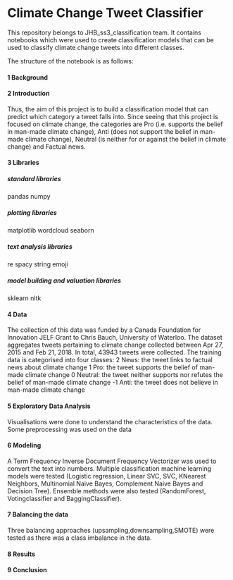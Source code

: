 # Climate Change Tweet Classifier 
This repository belongs to JHB_ss3_classification team. It contains notebooks which were used to create classification models that can be used to classify climate change tweets into different classes.

The structure of the notebook is as follows:

#### 1  Background

#### 2  Introduction
Thus, the aim of this project is to build a classification model that can predict which category a tweet falls into. Since seeing that this project is focused on climate change, the categories are Pro (i.e. supports the belief in man-made climate change), Anti (does not support the belief in man-made climate change), Neutral (is neither for or against the belief in climate change) and Factual news.

#### 3  Libraries
##### standard libraries
pandas
numpy 

##### plotting libraries
matplotlib
wordcloud
seaborn

##### text analysis libraries
re
spacy
string
emoji

##### model building and valuation libraries
sklearn
nltk

#### 4  Data
The collection of this data was funded by a Canada Foundation for Innovation JELF Grant to Chris Bauch, University of Waterloo. The dataset aggregates tweets pertaining to climate change collected between Apr 27, 2015 and Feb 21, 2018. In total, 43943 tweets were collected.
The training data is categorised into four classes: 
2	News: the tweet links to factual news about climate change
1	Pro: the tweet supports the belief of man-made climate change
0	Neutral: the tweet neither supports nor refutes the belief of man-made climate change
-1	Anti: the tweet does not believe in man-made climate change


#### 5  Exploratory Data Analysis
Visualisations were done to understand the characteristics of the data. Some preprocessing was used on the data

#### 6  Modeling
A Term Frequency Inverse Document Frequency Vectorizer was used to convert the text into numbers. 
Multiple classification machine learning models were tested (Logistic regression, Linear SVC, SVC, KNearest Neighbors, Multinomial Naive Bayes, Complement Naive Bayes and Decision Tree). Ensemble methods were also tested (RandomForest, Votingclassifier and BaggingClassifier). 

#### 7  Balancing the data
Three balancing approaches (upsampling,downsampling,SMOTE) were tested as there was a class imbalance in the data. 

#### 8  Results

#### 9  Conclusion
